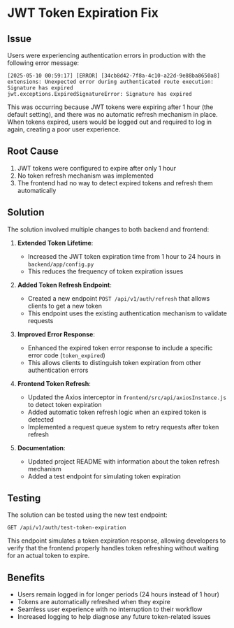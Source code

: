 # JWT Token Expiration Fix

## Issue

Users were experiencing authentication errors in production with the following error message:

```
[2025-05-10 00:59:17] [ERROR] [34cb8d42-7f8a-4c10-a22d-9e88ba8650a8] extensions: Unexpected error during authenticated route execution: 
Signature has expired
jwt.exceptions.ExpiredSignatureError: Signature has expired
```

This was occurring because JWT tokens were expiring after 1 hour (the default setting), and there was no automatic refresh mechanism in place. When tokens expired, users would be logged out and required to log in again, creating a poor user experience.

## Root Cause

1. JWT tokens were configured to expire after only 1 hour
2. No token refresh mechanism was implemented
3. The frontend had no way to detect expired tokens and refresh them automatically

## Solution

The solution involved multiple changes to both backend and frontend:

1. **Extended Token Lifetime**:
   - Increased the JWT token expiration time from 1 hour to 24 hours in `backend/app/config.py`
   - This reduces the frequency of token expiration issues

2. **Added Token Refresh Endpoint**:
   - Created a new endpoint `POST /api/v1/auth/refresh` that allows clients to get a new token
   - This endpoint uses the existing authentication mechanism to validate requests

3. **Improved Error Response**:
   - Enhanced the expired token error response to include a specific error code (`token_expired`)
   - This allows clients to distinguish token expiration from other authentication errors

4. **Frontend Token Refresh**:
   - Updated the Axios interceptor in `frontend/src/api/axiosInstance.js` to detect token expiration
   - Added automatic token refresh logic when an expired token is detected
   - Implemented a request queue system to retry requests after token refresh

5. **Documentation**:
   - Updated project README with information about the token refresh mechanism
   - Added a test endpoint for simulating token expiration

## Testing

The solution can be tested using the new test endpoint:

```
GET /api/v1/auth/test-token-expiration
```

This endpoint simulates a token expiration response, allowing developers to verify that the frontend properly handles token refreshing without waiting for an actual token to expire.

## Benefits

- Users remain logged in for longer periods (24 hours instead of 1 hour)
- Tokens are automatically refreshed when they expire
- Seamless user experience with no interruption to their workflow
- Increased logging to help diagnose any future token-related issues 